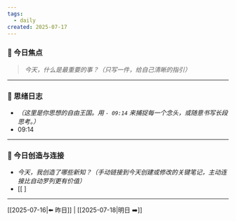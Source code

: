 ```yaml
---
tags:
  - daily
created: 2025-07-17
---
```

### 🎯 今日焦点
> *今天，什么是最重要的事？（只写一件，给自己清晰的指引）*
> 

---
### 🌊 思绪日志
* *（这里是你思想的自由王国。用 `- 09:14` 来捕捉每一个念头，或随意书写长段思考。）*
* 09:14 

---

### 🌱 今日创造与连接
* *今天，我创造了哪些新知？（手动链接到今天创建或修改的关键笔记，主动连接比自动罗列更有价值）*
* [[ ]
---

[[2025-07-16|⬅️ 昨日]] | [[2025-07-18|明日 ➡️]]
